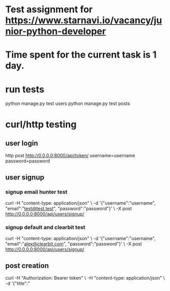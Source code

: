 # Test assignment for https://www.starnavi.io/vacancy/junior-python-developer
# Time spent for the current task is 1 day.


# run tests

python manage.py test users
python manage.py test posts


# curl/http testing

## user login
http post http://0.0.0.0:8000/api/token/ username=username password=password

## user signup
### signup email hunter test

curl -H "content-type: application/json" \\
-d '{"username":"username", "email":"test@test.test", "password":"password"}' \\
-X post http://0.0.0.0:8000/api/users/signup/

### signup default and clearbit test

curl -H "content-type: application/json" \\
-d '{"username":"username", "email":"alex@clearbit.com", "password":"password"}' \\
-X post http://0.0.0.0:8000/api/users/signup/

## post creation
curl -H "Authorization: Bearer token" \\
 -H "content-type: application/json" \\
 -d '{"title":"<title>", "slug":"slug", "body":"text", "status":"0"}' \\
 -X post http://0.0.0.0:8000/api/posts/create/

## post like
http http://0.0.0.0:8000/api/posts/pk/like/ "Authorization: Bearer token"

## post unlike
http http://0.0.0.0:8000/api/posts/pk/dislike/ "Authorization: Bearer token"